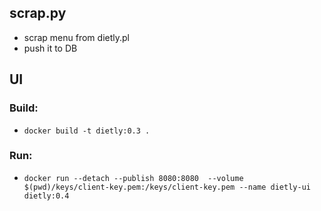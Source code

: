 ## scrap.py
- scrap menu from dietly.pl
- push it to DB

## UI
### Build:
- `docker build -t dietly:0.3 . `
### Run:
- `docker run --detach --publish 8080:8080  --volume $(pwd)/keys/client-key.pem:/keys/client-key.pem --name dietly-ui dietly:0.4`